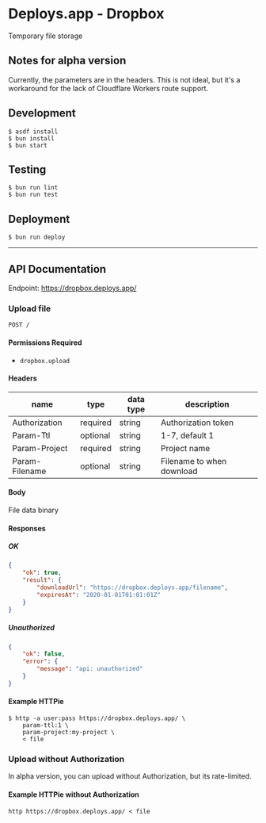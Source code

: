 # Deploys.app - Dropbox

Temporary file storage

## Notes for alpha version

Currently, the parameters are in the headers.
This is not ideal, but it's a workaround for the lack of Cloudflare Workers route support.

## Development

```shell
$ asdf install
$ bun install
$ bun start
```

## Testing

```shell
$ bun run lint
$ bun run test
```

## Deployment

```shell
$ bun run deploy
```

---

## API Documentation

Endpoint: https://dropbox.deploys.app/

### Upload file

`POST /`

#### Permissions Required

- `dropbox.upload`

#### Headers

| name           | type     | data type | description               |
|----------------|----------|-----------|---------------------------|
| Authorization  | required | string    | Authorization token       |
| Param-Ttl      | optional | string    | 1-7, default 1            |
| Param-Project  | required | string    | Project name              |
| Param-Filename | optional | string    | Filename to when download |

#### Body

File data binary

#### Responses

##### OK

```json
{
	"ok": true,
	"result": {
		"downloadUrl": "https://dropbox.deploys.app/filename",
		"expiresAt": "2020-01-01T01:01:01Z"
	}
}
```

##### Unauthorized

```json
{
	"ok": false,
	"error": {
		"message": "api: unauthorized"
	}
}
```

#### Example HTTPie

```shell
$ http -a user:pass https://dropbox.deploys.app/ \
	param-ttl:1 \
	param-project:my-project \
	< file
```

### Upload without Authorization

In alpha version, you can upload without Authorization, but its rate-limited.

#### Example HTTPie without Authorization

```shell
http https://dropbox.deploys.app/ < file
```
